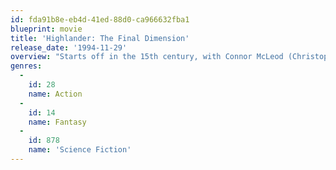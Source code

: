 ```yaml
---
id: fda91b8e-eb4d-41ed-88d0-ca966632fba1
blueprint: movie
title: 'Highlander: The Final Dimension'
release_date: '1994-11-29'
overview: "Starts off in the 15th century, with Connor McLeod (Christopher Lambert) training with another immortal swordsman, the Japanese sorcerer Nakano (Mako). When an evil immortal named Kane (Mario Van Peebles) kills the old wizard, the resulting battle leaves him buried in an underground cave. When Kane resurfaces in the 20th century to create havoc, it's up to McLeod to stop him."
genres:
  -
    id: 28
    name: Action
  -
    id: 14
    name: Fantasy
  -
    id: 878
    name: 'Science Fiction'
---
```

